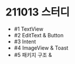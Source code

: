# 211013 스터디
- #1 TextView
- #2 EditText & Button
- #3 Intent
- #4 ImageView & Toast
- #5 패키지 구조 & 

